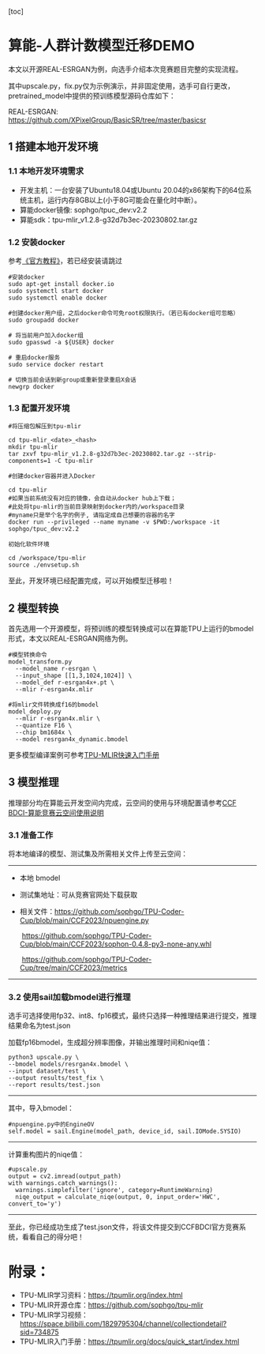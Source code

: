 [toc]

# 算能-人群计数模型迁移DEMO

本文以开源REAL-ESRGAN为例，向选手介绍本次竞赛题目完整的实现流程。

其中upscale.py，fix.py仅为示例演示，并非固定使用，选手可自行更改，pretrained_model中提供的预训练模型源码仓库如下：

REAL-ESRGAN: https://github.com/XPixelGroup/BasicSR/tree/master/basicsr

## 1 搭建本地开发环境

### 1.1 本地开发环境需求

- 开发主机：一台安装了Ubuntu18.04或Ubuntu 20.04的x86架构下的64位系统主机，运行内存8GB以上(小于8G可能会在量化时中断）。
- 算能docker镜像: sophgo/tpuc_dev:v2.2
- 算能sdk：tpu-mlir_v1.2.8-g32d7b3ec-20230802.tar.gz

### 1.2 安装docker

参考[《官方教程》](https://docs.docker.com/get-docker/)，若已经安装请跳过

```
#安装docker
sudo apt-get install docker.io
sudo systemctl start docker
sudo systemctl enable docker
 
#创建docker用户组，之后docker命令可免root权限执行。（若已有docker组可忽略）
sudo groupadd docker 

# 将当前用户加入docker组 
sudo gpasswd -a ${USER} docker 

# 重启docker服务 
sudo service docker restart 

# 切换当前会话到新group或重新登录重启X会话 
newgrp docker 
```

### 1.3 配置开发环境

```
#将压缩包解压到tpu-mlir

cd tpu-mlir_<date>_<hash>
mkdir tpu-mlir
tar zxvf tpu-mlir_v1.2.8-g32d7b3ec-20230802.tar.gz --strip-components=1 -C tpu-mlir

#创建docker容器并进入Docker

cd tpu-mlir
#如果当前系统没有对应的镜像，会自动从docker hub上下载；
#此处将tpu-mlir的当前目录映射到docker内的/workspace目录
#myname只是举个名字的例子, 请指定成自己想要的容器的名字
docker run --privileged --name myname -v $PWD:/workspace -it sophgo/tpuc_dev:v2.2

初始化软件环境

cd /workspace/tpu-mlir
source ./envsetup.sh
```

至此，开发环境已经配置完成，可以开始模型迁移啦！


## 2 模型转换

首先选用一个开源模型，将预训练的模型转换成可以在算能TPU上运行的bmodel形式，本文以REAL-ESRGAN网络为例。

```
#模型转换命令
model_transform.py         
  --model_name r-esrgan \    
  --input_shape [[1,3,1024,1024]] \      
  --model_def r-esrgan4x+.pt \      
  --mlir r-esrgan4x.mlir

#将mlir文件转换成f16的bmodel
model_deploy.py         
  --mlir r-esrgan4x.mlir \
  --quantize F16 \        
  --chip bm1684x \        
  --model resrgan4x_dynamic.bmodel
```
更多模型编译案例可参考[TPU-MLIR快速入门手册](https://doc.sophgo.com/sdk-docs/v23.07.01/docs_latest_release/docs/tpu-mlir/quick_start/html/index.html) 

## 3 模型推理

推理部分均在算能云开发空间内完成，云空间的使用与环境配置请参考[CCF BDCI-算能竞赛云空间使用说明](https://s3.cn-north-1.amazonaws.com.cn/files.datafountain.cn/uploads/images/competitions/666/SOPHNET%20%E4%BA%91%E5%BC%80%E5%8F%91%E7%A9%BA%E9%97%B4%E7%94%A8%E6%88%B7%E6%89%8B%E5%86%8C-283575.pdf)

### 3.1 准备工作

将本地编译的模型、测试集及所需相关文件上传至云空间：

------

- 本地 bmodel

- 测试集地址：可从竞赛官网处下载获取 

- 相关文件：https://github.com/sophgo/TPU-Coder-Cup/blob/main/CCF2023/npuengine.py 

  ​      https://github.com/sophgo/TPU-Coder-Cup/blob/main/CCF2023/sophon-0.4.8-py3-none-any.whl
  
  ​       https://github.com/sophgo/TPU-Coder-Cup/tree/main/CCF2023/metrics
  
  
  

------


### 3.2 使用sail加载bmodel进行推理

选手可选择使用fp32、int8、fp16模式，最终只选择一种推理结果进行提交，推理结果命名为test.json

加载fp16bmodel，生成超分辨率图像，并输出推理时间和niqe值：

```
python3 upscale.py \
--bmodel models/resrgan4x.bmodel \
--input dataset/test \
--output results/test_fix \
--report results/test.json
```
------

其中，导入bmodel：
```
#npuengine.py中的EngineOV
self.model = sail.Engine(model_path, device_id, sail.IOMode.SYSIO)
```

------

计算重构图片的niqe值：
```
#upscale.py
output = cv2.imread(output_path)
with warnings.catch_warnings():
  warnings.simplefilter('ignore', category=RuntimeWarning)
  niqe_output = calculate_niqe(output, 0, input_order='HWC', convert_to='y')
```

------

至此，你已经成功生成了test.json文件，将该文件提交到CCFBDCI官方竞赛系统，看看自己的得分吧！


# 附录：

- TPU-MLIR学习资料：https://tpumlir.org/index.html
- TPU-MLIR开源仓库：https://github.com/sophgo/tpu-mlir
- TPU-MLIR学习视频：https://space.bilibili.com/1829795304/channel/collectiondetail?sid=734875
- TPU-MLIR入门手册：https://tpumlir.org/docs/quick_start/index.html

